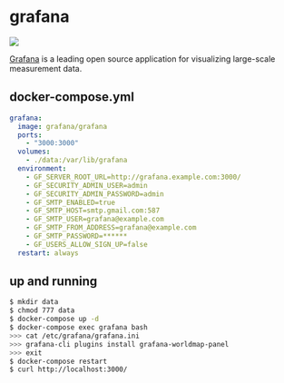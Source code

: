 grafana
=======

![](https://badge.imagelayers.io/vimagick/grafana:latest.svg)

[Grafana][1] is a leading open source application for visualizing large-scale
measurement data.

## docker-compose.yml

```yaml
grafana:
  image: grafana/grafana
  ports:
    - "3000:3000"
  volumes:
    - ./data:/var/lib/grafana
  environment:
    - GF_SERVER_ROOT_URL=http://grafana.example.com:3000/
    - GF_SECURITY_ADMIN_USER=admin
    - GF_SECURITY_ADMIN_PASSWORD=admin
    - GF_SMTP_ENABLED=true
    - GF_SMTP_HOST=smtp.gmail.com:587
    - GF_SMTP_USER=grafana@example.com
    - GF_SMTP_FROM_ADDRESS=grafana@example.com
    - GF_SMTP_PASSWORD=******
    - GF_USERS_ALLOW_SIGN_UP=false
  restart: always
```

## up and running

```bash
$ mkdir data
$ chmod 777 data
$ docker-compose up -d
$ docker-compose exec grafana bash
>>> cat /etc/grafana/grafana.ini
>>> grafana-cli plugins install grafana-worldmap-panel
>>> exit
$ docker-compose restart
$ curl http://localhost:3000/
```

[1]: http://grafana.org/
